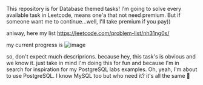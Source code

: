 This repository is for Database themed tasks! I'm going to solve every available task in Leetcode, means one'a that not need premium. But if someone want me to continue...well, I'll take premium if you pay))

aniway, here my list https://leetcode.com/problem-list/nh31ng0s/

my current progress is ![image](https://github.com/user-attachments/assets/389b95a5-c567-4dc3-9743-9135aa3b1b90)

so, don't expect much descriprions. because hey, this task's is obvious and we know it. just take in mind I'm doing this for fun and because I'm in search for inspiration for my PostgreSQL labs examples.
Oh, yeah, I'm about to use PostgreSQL. I know MySQL too but who need it? it's all the same
💞
